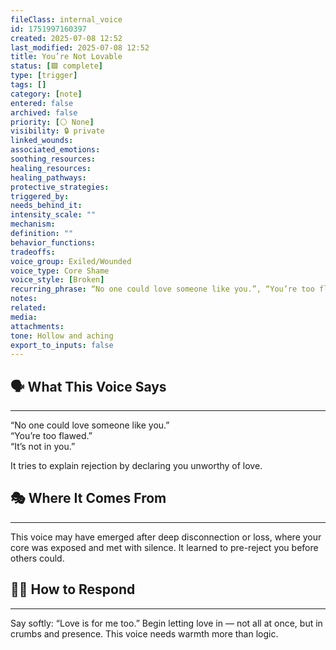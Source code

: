 ```yaml
---
fileClass: internal_voice
id: 1751997160397
created: 2025-07-08 12:52
last_modified: 2025-07-08 12:52
title: You’re Not Lovable
status: [🟩 complete]
type: [trigger]
tags: []
category: [note]
entered: false
archived: false
priority: [⚪ None]
visibility: 🔒 private
linked_wounds: 
associated_emotions: 
soothing_resources: 
healing_resources: 
healing_pathways: 
protective_strategies: 
triggered_by: 
needs_behind_it: 
intensity_scale: ""
mechanism: 
definition: ""
behavior_functions: 
tradeoffs: 
voice_group: Exiled/Wounded
voice_type: Core Shame
voice_style: [Broken]
recurring_phrase: “No one could love someone like you.”, “You’re too flawed.”, “It’s not in you.”
notes: 
related: 
media: 
attachments: 
tone: Hollow and aching
export_to_inputs: false
---
```


## 🗣️ What This Voice Says
---
“No one could love someone like you.”  
“You’re too flawed.”  
“It’s not in you.”

It tries to explain rejection by declaring you unworthy of love.

## 🎭 Where It Comes From
---
This voice may have emerged after deep disconnection or loss, where your core was exposed and met with silence. It learned to pre-reject you before others could.

## 🧘‍♂️ How to Respond
---
Say softly: “Love is for me too.” Begin letting love in — not all at once, but in crumbs and presence. This voice needs warmth more than logic.
